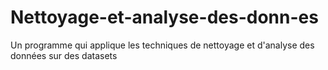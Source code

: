 # Nettoyage-et-analyse-des-donn-es
Un programme qui applique les techniques de nettoyage et d'analyse des données sur des datasets
